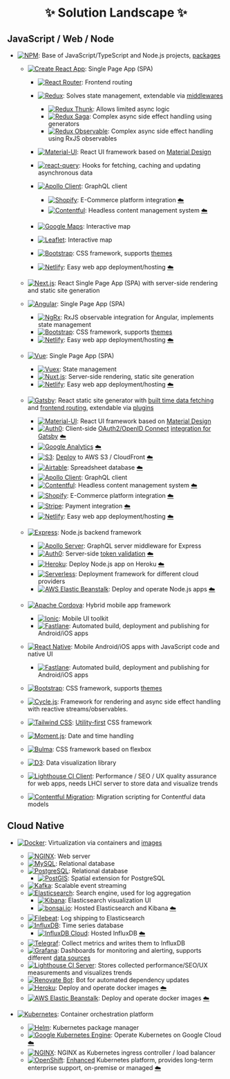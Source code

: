 <h1 align="center">✨ Solution Landscape ✨</h1>

## JavaScript / Web / Node

- [![NPM](https://img.shields.io/badge/-NPM-CB3837?style=flat&logo=NPM&logoColor=white)](https://docs.npmjs.com/creating-a-package-json-file): Base of JavaScript/TypeScript and Node.js projects, [packages](https://www.npmjs.com/)

  - [![Create React App](https://img.shields.io/badge/-Create_React_App-61DAFB?style=flat&logo=React&logoColor=white)](https://reactjs.org/docs/create-a-new-react-app.html#create-react-app): Single Page App (SPA)

    - [![React Router](https://img.shields.io/badge/-React_Router-CA4245?style=flat&logo=React-Router&logoColor=white)](https://reactrouter.com/web/guides/quick-start): Frontend routing
    - [![Redux](https://img.shields.io/badge/-Redux-764ABC?style=flat&logo=Redux&logoColor=white)](https://github.com/reduxjs/redux): Solves state management, extendable via [middlewares](https://github.com/xgrommx/awesome-redux#react---a-javascript-library-for-building-user-interfaces)
      - [![Redux Thunk](https://img.shields.io/badge/-Redux_Thunk-764ABC?style=flat&logo=Redux&logoColor=white)](https://github.com/reduxjs/redux-thunk): Allows limited async logic
      - [![Redux Saga](https://img.shields.io/badge/-Redux_Saga-764ABC?style=flat&logo=Redux&logoColor=white)](https://redux-saga.js.org/): Complex async side effect handling using generators
      - [![Redux Observable](https://img.shields.io/badge/-Redux_Observable-764ABC?style=flat&logo=Redux&logoColor=white)](https://redux-observable.js.org/): Complex async side effect handling using RxJS observables
    - [![Material-UI](https://img.shields.io/badge/-Material--UI-0081CB?style=flat&logo=Material-UI&logoColor=white)](https://material-ui.com/getting-started/installation/): React UI framework based on [Material Design](https://material.io/)
    - [![react-query](https://img.shields.io/badge/-react--query-00243e?style=flat&logo=React&logoColor=white)](https://github.com/tannerlinsley/react-query): Hooks for fetching, caching and updating asynchronous data
    - [![Apollo Client](https://img.shields.io/badge/-Apollo_Client-311C87?style=flat&logo=Apollo-GraphQL&logoColor=white)](https://www.apollographql.com/docs/react/): GraphQL client

      - [![Shopify](https://img.shields.io/badge/-Shopify-7AB55C?style=flat&logo=Shopify&logoColor=white)](https://shopify.dev/docs/storefront-api/getting-started): E-Commerce platform integration [☁️](https://www.shopify.com/pricing)
      - [![Contentful](https://img.shields.io/badge/-Contentful-192532?style=flat&logo=Contentful&logoColor=white)](https://www.contentful.com/developers/docs/references/graphql/): Headless content management system [☁️](https://www.contentful.com/pricing/)

    - [![Google Maps](https://img.shields.io/badge/-Google_Maps-4285F4?style=flat&logo=Google-Maps&logoColor=white)](https://tomchentw.github.io/react-google-maps/): Interactive map
    - [![Leaflet](https://img.shields.io/badge/-Leaflet-199900?style=flat&logo=Leaflet&logoColor=white)](https://github.com/PaulLeCam/react-leaflet): Interactive map
    - [![Bootstrap](https://img.shields.io/badge/-Bootstrap-563D7C?style=flat&logo=Bootstrap&logoColor=white)](https://github.com/react-bootstrap/react-bootstrap): CSS framework, supports [themes](https://themes.getbootstrap.com/shop/?orderby=date)
    - [![Netlify](https://img.shields.io/badge/-Netlify-00C7B7?style=flat&logo=Netlify&logoColor=white)](https://www.netlify.com/blog/2016/07/22/deploy-react-apps-in-less-than-30-seconds/): Easy web app deployment/hosting [☁️](https://www.netlify.com/pricing/)

  - [![Next.js](https://img.shields.io/badge/-Next.js-000000?style=flat&logo=Next.js&logoColor=white)](https://nextjs.org/): React Single Page App (SPA) with server-side rendering and static site generation
  - [![Angular](https://img.shields.io/badge/-Angular-DD0031?style=flat&logo=Angular&logoColor=white)](https://angular.io/guide/setup-local): Single Page App (SPA)
    - [![NgRx](https://img.shields.io/badge/-NgRx-3880FF?style=flat&logo=NgRx&logoColor=white)](https://ngrx.io/): RxJS observable integration for Angular, implements state management
    - [![Bootstrap](https://img.shields.io/badge/-Bootstrap-563D7C?style=flat&logo=Bootstrap&logoColor=white)](https://github.com/ng-bootstrap/ng-bootstrap): CSS framework, supports [themes](https://themes.getbootstrap.com/shop/?orderby=date)
    - [![Netlify](https://img.shields.io/badge/-Netlify-00C7B7?style=flat&logo=Netlify&logoColor=white)](https://medium.com/@nataliafrontend/deploying-an-angular-9-site-to-netlify-with-netlify-cli-8206b8c1dad): Easy web app deployment/hosting [☁️](https://www.netlify.com/pricing/)
  - [![Vue](https://img.shields.io/badge/-Vue.js-4FC08D?style=flat&logo=Vue.js&logoColor=white)](https://vuejs.org/): Single Page App (SPA)
    - [![Vuex](https://img.shields.io/badge/-Vuex-4FC08D?style=flat&logo=Vue.js&logoColor=white)](https://vuex.vuejs.org/): State management
    - [![Nuxt.js](https://img.shields.io/badge/-Nuxt.js-00C58E?style=flat&logo=Nuxt.js&logoColor=white)](https://nuxtjs.org): Server-side rendering, static site generation
    - [![Netlify](https://img.shields.io/badge/-Netlify-00C7B7?style=flat&logo=Netlify&logoColor=white)](https://www.netlify.com/blog/2019/11/30/how-to-deploy-a-vue-site/): Easy web app deployment/hosting [☁️](https://www.netlify.com/pricing/)
  - [![Gatsby](https://img.shields.io/badge/-Gatsby-663399?style=flat&logo=Gatsby&logoColor=white)](https://www.gatsbyjs.com/docs/): React static site generator with [built time data fetching](https://www.gatsbyjs.com/blog/2018-10-04-journey-to-the-content-mesh/) and [frontend routing](https://www.gatsbyjs.com/docs/reach-router-and-gatsby/), extendable via [plugins](https://www.gatsbyjs.com/plugins)

    - [![Material-UI](https://img.shields.io/badge/-Material--UI-0081CB?style=flat&logo=Material-UI&logoColor=white)](https://material-ui.com/getting-started/installation/): React UI framework based on [Material Design](https://material.io/)
    - [![Auth0](https://img.shields.io/badge/-Auth0-EB5424?style=flat&logo=Auth0&logoColor=white)](https://github.com/joernb/blueprints/tree/node/gatsby/auth0/master): Client-side [OAuth2/OpenID Connect](https://auth0.com/docs/flows) [integration for Gatsby](https://auth0.com/blog/securing-gatsby-with-auth0/) [☁️](https://auth0.com/pricing/)
    - [![Google Analytics](https://img.shields.io/badge/-Google_Analytics-E37400?style=flat&logo=Google-Analytics&logoColor=white)](https://www.gatsbyjs.com/plugins/gatsby-plugin-google-analytics/) [☁️](https://marketingplatform.google.com/about/analytics/compare/)
    - [![S3](https://img.shields.io/badge/-S3-232F3E?style=flat&logo=Amazon-AWS&logoColor=white)](https://github.com/joernb/blueprints/tree/node/gatsby/s3/master): [Deploy](https://www.gatsbyjs.com/docs/deploying-to-s3-cloudfront/) to AWS S3 / CloudFront [☁️](https://aws.amazon.com/de/cloudfront/pricing/)
    - [![Airtable](https://img.shields.io/badge/-Airtable-18BFFF?style=flat&logo=Airtable&logoColor=white)](https://airtable.com/): Spreadsheet database [☁️](https://airtable.com/pricing)
    - [![Apollo Client](https://img.shields.io/badge/-Apollo_Client-311C87?style=flat&logo=Apollo-GraphQL&logoColor=white)](https://www.apollographql.com/docs/react/): GraphQL client
    - [![Contentful](https://img.shields.io/badge/-Contentful-192532?style=flat&logo=Contentful&logoColor=white)](https://www.contentful.com/developers/docs/): Headless content management system [☁️](https://www.contentful.com/pricing/)
    - [![Shopify](https://img.shields.io/badge/-Shopify-7AB55C?style=flat&logo=Shopify&logoColor=white)](https://www.gatsbyjs.com/plugins/gatsby-source-shopify/): E-Commerce platform integration [☁️](https://www.shopify.com/pricing)
    - [![Stripe](https://img.shields.io/badge/-Stripe-008CDD?style=flat&logo=Stripe&logoColor=white)](https://www.gatsbyjs.com/docs/processing-payments-with-stripe/): Payment integration [☁️](https://stripe.com/de/pricing)
    - [![Netlify](https://img.shields.io/badge/-Netlify-00C7B7?style=flat&logo=Netlify&logoColor=white)](https://www.gatsbyjs.com/docs/deploying-to-netlify/): Easy web app deployment/hosting [☁️](https://www.netlify.com/pricing/)

  - [![Express](https://img.shields.io/badge/-Express-43853d?style=flat&logo=Node.js&logoColor=white)](https://expressjs.com/en/starter/hello-world.html): Node.js backend framework

    - [![Apollo Server](https://img.shields.io/badge/-Apollo_Server-311C87?style=flat&logo=Apollo-GraphQL&logoColor=white)](https://www.apollographql.com/docs/apollo-server/integrations/middleware/): GraphQL server middleware for Express
    - [![Auth0](https://img.shields.io/badge/-Auth0-EB5424?style=flat&logo=Auth0&logoColor=white)](https://github.com/auth0/express-jwt): Server-side [token validation](https://auth0.com/docs/quickstart/backend/nodejs/01-authorization) [☁️](https://auth0.com/pricing/)
    - [![Heroku](https://img.shields.io/badge/-Heroku-430098?style=flat&logo=Heroku&logoColor=white)](https://devcenter.heroku.com/articles/deploying-nodejs): Deploy Node.js app on Heroku [☁️](https://www.heroku.com/pricing)
    - [![Serverless](https://img.shields.io/badge/-Serverless-FD5750?style=flat&logo=Serverless&logoColor=white)](https://www.serverless.com/): Deployment framework for different cloud providers
    - [![AWS Elastic Beanstalk](https://img.shields.io/badge/-AWS_Elastic_Beanstalk-232F3E?style=flat&logo=Amazon-AWS&logoColor=white)](https://docs.aws.amazon.com/elasticbeanstalk/latest/dg/create_deploy_nodejs_express.html): Deploy and operate Node.js apps [☁️](https://aws.amazon.com/de/elasticbeanstalk/pricing/)

  - [![Apache Cordova](https://img.shields.io/badge/-Apache_Cordova-192532?style=flat&logo=Apache-Cordova&logoColor=white)](https://cordova.apache.org/): Hybrid mobile app framework
    - [![Ionic](https://img.shields.io/badge/-Ionic-3880FF?style=flat&logo=Ionic&logoColor=white)](https://ionicframework.com/): Mobile UI toolkit
    - [![Fastlane](https://img.shields.io/badge/-Fastlane-02569B?style=flat&logo=Fastlane&logoColor=white)](https://fastlane.tools/): Automated build, deployment and publishing for Android/iOS apps
  - [![React Native](https://img.shields.io/badge/-React_Native-61DAFB?style=flat&logo=React-Native&logoColor=white)](https://reactnative.dev/): Mobile Android/iOS apps with JavaScript code and native UI
    - [![Fastlane](https://img.shields.io/badge/-Fastlane-02569B?style=flat&logo=Fastlane&logoColor=white)](https://fastlane.tools/): Automated build, deployment and publishing for Android/iOS apps
  - [![Bootstrap](https://img.shields.io/badge/-Bootstrap-563D7C?style=flat&logo=Bootstrap&logoColor=white)](https://getbootstrap.com/docs/): CSS framework, supports [themes](https://themes.getbootstrap.com/shop/?orderby=date)
  - [![Cycle.js](https://img.shields.io/badge/-Cycle.js-58d3d8?style=flat&logo=JavaScript&logoColor=white)](https://cycle.js.org/): Framework for rendering and async side effect handling with reactive streams/observables.
  - [![Tailwind CSS](https://img.shields.io/badge/-Tailwind_CSS-38B2AC?style=flat&logo=Tailwind-CSS&logoColor=white)](https://tailwindcss.com/): [Utility-first](https://tailwindcss.com/docs/utility-first) CSS framework
  - [![Moment.js](https://img.shields.io/badge/-Moment.js-222222?style=flat&logo=JavaScript&logoColor=white)](https://momentjs.com/docs/): Date and time handling
  - [![Bulma](https://img.shields.io/badge/-Bulma-00D1B2?style=flat&logo=Bulma&logoColor=white)](https://bulma.io/): CSS framework based on flexbox
  - [![D3](https://img.shields.io/badge/-D3-F9A03C?style=flat&logo=D3.js&logoColor=white)](https://d3js.org/): Data visualization library
  - [![Lighthouse CI Client](https://img.shields.io/badge/-Lighthouse_CI_Client-F44B21?style=flat&logo=Lighthouse&logoColor=white)](https://github.com/GoogleChrome/lighthouse-ci): Performance / SEO / UX quality assurance for web apps, needs LHCI server to store data and visualize trends
  - [![Contentful Migration](https://img.shields.io/badge/-Contentful_Migration-192532?style=flat&logo=Contentful&logoColor=white)](https://github.com/contentful/contentful-migration): Migration scripting for Contentful data models

## Cloud Native

- [![Docker](https://img.shields.io/badge/-Docker-2496ED?style=flat&logo=Docker&logoColor=white)](https://github.com/veggiemonk/awesome-docker): Virtualization via containers and [images](https://hub.docker.com/search?type=image)

  - [![NGINX](https://img.shields.io/badge/-NGINX-269539?style=flat&logo=NGINX&logoColor=white)](https://hub.docker.com/_/nginx): Web server
  - [![MySQL](https://img.shields.io/badge/-MySQL-4479A1?style=flat&logo=MySQL&logoColor=white)](https://hub.docker.com/_/mysql): Relational database
  - [![PostgreSQL](https://img.shields.io/badge/-PostgreSQL-336791?style=flat&logo=PostgreSQL&logoColor=white)](https://registry.hub.docker.com/_/postgres/): Relational database
    - [![PostGIS](https://img.shields.io/badge/-PostGIS-336791?style=flat&logo=PostgreSQL&logoColor=white)](https://hub.docker.com/r/postgis/postgis): Spatial extension for PostgreSQL
  - [![Kafka](https://img.shields.io/badge/-Kafka-000000?style=flat&logo=Apache-Kafka&logoColor=white)](https://hub.docker.com/r/wurstmeister/kafka): Scalable event streaming
  - [![Elasticsearch](https://img.shields.io/badge/-Elasticsearch-005571?style=flat&logo=Elasticsearch&logoColor=white)](https://hub.docker.com/_/elasticsearch): Search engine, used for log aggregation
    - [![Kibana](https://img.shields.io/badge/-Kibana-005571?style=flat&logo=Kibana&logoColor=white)](https://hub.docker.com/_/kibana): Elasticsearch visualization UI
    - [![bonsai.io](https://img.shields.io/badge/-bonsai.io-325c85?style=flat&logo=Elasticsearch&logoColor=white)](https://bonsai.io/): Hosted Elasticsearch and Kibana [☁️](https://bonsai.io/pricing)
  - [![Filebeat](https://img.shields.io/badge/-Filebeat-005571?style=flat&logo=Elastic-Stack&logoColor=white)](https://www.elastic.co/beats/filebeat): Log shipping to Elasticsearch
  - [![InfluxDB](https://img.shields.io/badge/-InfluxDB-22ADF6?style=flat&logo=InfluxDB&logoColor=white)](https://hub.docker.com/_/influxdb): Time series database
    - [![InfluxDB Cloud](https://img.shields.io/badge/-InfluxDB_Cloud-22ADF6?style=flat&logo=InfluxDB&logoColor=white)](https://www.influxdata.com/products/influxdb-cloud/): Hosted InfluxDB [☁️](https://www.influxdata.com/influxdb-cloud-pricing/)
  - [![Telegraf](https://img.shields.io/badge/-Telegraf-22ADF6?style=flat&logo=InfluxDB&logoColor=white)](https://hub.docker.com/_/telegraf): Collect metrics and writes them to InfluxDB
  - [![Grafana](https://img.shields.io/badge/-Grafana-F46800?style=flat&logo=Grafana&logoColor=white)](https://hub.docker.com/r/grafana/grafana): Dashboards for monitoring and alerting, supports different [data sources](https://grafana.com/grafana/plugins?type=datasource)
  - [![Lighthouse CI Server](https://img.shields.io/badge/-Lighthouse_CI_Server-F44B21?style=flat&logo=Lighthouse&logoColor=white)](https://github.com/GoogleChrome/lighthouse-ci/blob/master/docs/recipes/docker-server/README.md): Stores collected performance/SEO/UX measurements and visualizes trends
  - [![Renovate Bot](https://img.shields.io/badge/-Renovate_Bot-21409a?style=flat&logo=Renovate&logoColor=white)](https://github.com/renovatebot/renovate): Bot for automated dependency updates
  - [![Heroku](https://img.shields.io/badge/-Heroku-430098?style=flat&logo=Heroku&logoColor=white)](https://devcenter.heroku.com/articles/container-registry-and-runtime): Deploy and operate docker images [☁️](https://www.heroku.com/pricing)
  - [![AWS Elastic Beanstalk](https://img.shields.io/badge/-AWS_Elastic_Beanstalk-232F3E?style=flat&logo=Amazon-AWS&logoColor=white)](https://docs.aws.amazon.com/elasticbeanstalk/latest/dg/single-container-docker.html#single-container-docker.deploy-remote): Deploy and operate docker images [☁️](https://aws.amazon.com/de/elasticbeanstalk/pricing/)

- [![Kubernetes](https://img.shields.io/badge/-Kubernetes-326CE5?style=flat&logo=Kubernetes&logoColor=white)](https://kubernetes.io/): Container orchestration platform

  - [![Helm](https://img.shields.io/badge/-Helm-277A9F?style=flat&logo=Helm&logoColor=white)](https://helm.sh/): Kubernetes package manager
  - [![Google Kubernetes Engine](https://img.shields.io/badge/-Google_Kubernetes_Engine-326CE5?style=flat&logo=Google-Cloud&logoColor=white)](https://cloud.google.com/kubernetes-engine): Operate Kubernetes on Google Cloud [☁️](https://cloud.google.com/kubernetes-engine/pricing)
  - [![NGINX](https://img.shields.io/badge/-NGINX-269539?style=flat&logo=NGINX&logoColor=white)](https://github.com/kubernetes/ingress-nginx/blob/master/README.md): NGINX as Kubernetes ingress controller / load balancer
  - [![OpenShift](https://img.shields.io/badge/-OpenShift-EE0000?style=flat&logo=Red-Hat-Open-Shift&logoColor=white)](https://www.openshift.com/): [Enhanced](https://www.openshift.com/blog/enterprise-kubernetes-with-openshift-part-one) Kubernetes platform, provides long-term enterprise support, on-premise or managed [☁️](https://www.openshift.com/products/pricing/)
